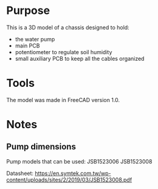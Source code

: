 # Purpose

This is a 3D model of a chassis designed to hold:
* the water pump
* main PCB
* potentiometer to regulate soil humidity
* small auxiliary PCB to keep all the cables organized

# Tools

The model was made in FreeCAD version 1.0.

# Notes

## Pump dimensions

Pump models that can be used:
JSB1523006
JSB1523008

Datasheet:
https://en.symtek.com.tw/wp-content/uploads/sites/2/2019/03/JSB1523008.pdf